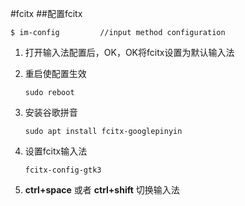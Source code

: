#fcitx
##配置fcitx
```
$ im-config         //input method configuration
```
1. 打开输入法配置后，OK，OK将fcitx设置为默认输入法
2. 重启使配置生效
    ```
    sudo reboot  
   ```
   
3. 安装谷歌拼音
    ``` shell
    sudo apt install fcitx-googlepinyin
    ```
4. 设置fcitx输入法
    ```apple js
    fcitx-config-gtk3
    ```
5. **ctrl+space** 或者 **ctrl+shift** 切换输入法

